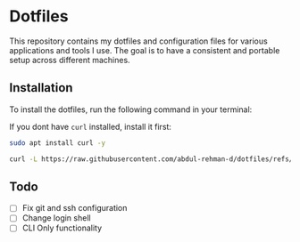 # Dotfiles
This repository contains my dotfiles and configuration files for various applications and tools I use. The goal is to have a consistent and portable setup across different machines.

## Installation
To install the dotfiles, run the following command in your terminal:

If you dont have `curl` installed, install it first:
```bash
sudo apt install curl -y
```

```bash
curl -L https://raw.githubusercontent.com/abdul-rehman-d/dotfiles/refs/heads/main/install.sh | bash
```

## Todo
- [ ] Fix git and ssh configuration
- [ ] Change login shell
- [ ] CLI Only functionality
